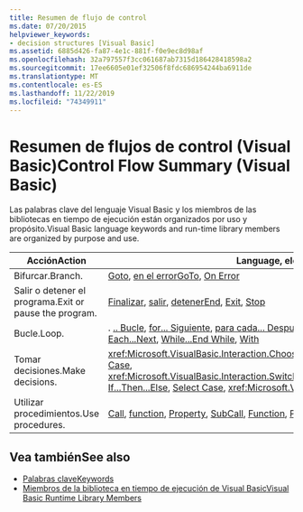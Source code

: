 ```yaml
---
title: Resumen de flujo de control
ms.date: 07/20/2015
helpviewer_keywords:
- decision structures [Visual Basic]
ms.assetid: 6885d426-fa87-4e1c-881f-f0e9ec8d98af
ms.openlocfilehash: 32a797557f3cc061687ab7315d186428418598a2
ms.sourcegitcommit: 17ee6605e01ef32506f8fdc686954244ba6911de
ms.translationtype: MT
ms.contentlocale: es-ES
ms.lasthandoff: 11/22/2019
ms.locfileid: "74349911"
---
```

# <a name="control-flow-summary-visual-basic"></a><span data-ttu-id="0698d-102">Resumen de flujos de control (Visual Basic)</span><span class="sxs-lookup"><span data-stu-id="0698d-102">Control Flow Summary (Visual Basic)</span></span>
<span data-ttu-id="0698d-103">Las palabras clave del lenguaje Visual Basic y los miembros de las bibliotecas en tiempo de ejecución están organizados por uso y propósito.</span><span class="sxs-lookup"><span data-stu-id="0698d-103">Visual Basic language keywords and run-time library members are organized by purpose and use.</span></span>  
  
|<span data-ttu-id="0698d-104">Acción</span><span class="sxs-lookup"><span data-stu-id="0698d-104">Action</span></span>|<span data-ttu-id="0698d-105">Language, elemento</span><span class="sxs-lookup"><span data-stu-id="0698d-105">Language element</span></span>|  
|------------|----------------------|  
|<span data-ttu-id="0698d-106">Bifurcar.</span><span class="sxs-lookup"><span data-stu-id="0698d-106">Branch.</span></span>|<span data-ttu-id="0698d-107">[Goto](../../../visual-basic/language-reference/statements/goto-statement.md), [en el error](../../../visual-basic/language-reference/statements/on-error-statement.md)</span><span class="sxs-lookup"><span data-stu-id="0698d-107">[GoTo](../../../visual-basic/language-reference/statements/goto-statement.md), [On Error](../../../visual-basic/language-reference/statements/on-error-statement.md)</span></span>|  
|<span data-ttu-id="0698d-108">Salir o detener el programa.</span><span class="sxs-lookup"><span data-stu-id="0698d-108">Exit or pause the program.</span></span>|<span data-ttu-id="0698d-109">[Finalizar](../../../visual-basic/language-reference/statements/end-statement.md), [salir](../../../visual-basic/language-reference/statements/exit-statement.md), [detener](../../../visual-basic/language-reference/statements/stop-statement.md)</span><span class="sxs-lookup"><span data-stu-id="0698d-109">[End](../../../visual-basic/language-reference/statements/end-statement.md), [Exit](../../../visual-basic/language-reference/statements/exit-statement.md), [Stop](../../../visual-basic/language-reference/statements/stop-statement.md)</span></span>|  
|<span data-ttu-id="0698d-110">Bucle.</span><span class="sxs-lookup"><span data-stu-id="0698d-110">Loop.</span></span>|<span data-ttu-id="0698d-111">. [.. Bucle](../../../visual-basic/language-reference/statements/do-loop-statement.md), [for... Siguiente](../../../visual-basic/language-reference/statements/for-next-statement.md), [para cada... Después](../../../visual-basic/language-reference/statements/for-each-next-statement.md), [while... End while](../../../visual-basic/language-reference/statements/while-end-while-statement.md), [with](../../../visual-basic/language-reference/statements/with-end-with-statement.md)</span><span class="sxs-lookup"><span data-stu-id="0698d-111">[Do...Loop](../../../visual-basic/language-reference/statements/do-loop-statement.md), [For...Next](../../../visual-basic/language-reference/statements/for-next-statement.md), [For Each...Next](../../../visual-basic/language-reference/statements/for-each-next-statement.md), [While...End While](../../../visual-basic/language-reference/statements/while-end-while-statement.md), [With](../../../visual-basic/language-reference/statements/with-end-with-statement.md)</span></span>|  
|<span data-ttu-id="0698d-112">Tomar decisiones.</span><span class="sxs-lookup"><span data-stu-id="0698d-112">Make decisions.</span></span>|<span data-ttu-id="0698d-113"><xref:Microsoft.VisualBasic.Interaction.Choose%2A>, [si... Después... ](../../../visual-basic/language-reference/statements/if-then-else-statement.md)En caso contrario, [Seleccione Case](../../../visual-basic/language-reference/statements/select-case-statement.md), <xref:Microsoft.VisualBasic.Interaction.Switch%2A></span><span class="sxs-lookup"><span data-stu-id="0698d-113"><xref:Microsoft.VisualBasic.Interaction.Choose%2A>, [If...Then...Else](../../../visual-basic/language-reference/statements/if-then-else-statement.md), [Select Case](../../../visual-basic/language-reference/statements/select-case-statement.md), <xref:Microsoft.VisualBasic.Interaction.Switch%2A></span></span>|  
|<span data-ttu-id="0698d-114">Utilizar procedimientos.</span><span class="sxs-lookup"><span data-stu-id="0698d-114">Use procedures.</span></span>|<span data-ttu-id="0698d-115">[Call](../../../visual-basic/language-reference/statements/call-statement.md), [function](../../../visual-basic/language-reference/statements/function-statement.md), [Property](../../../visual-basic/language-reference/statements/property-statement.md), [Sub](../../../visual-basic/language-reference/statements/sub-statement.md)</span><span class="sxs-lookup"><span data-stu-id="0698d-115">[Call](../../../visual-basic/language-reference/statements/call-statement.md), [Function](../../../visual-basic/language-reference/statements/function-statement.md), [Property](../../../visual-basic/language-reference/statements/property-statement.md), [Sub](../../../visual-basic/language-reference/statements/sub-statement.md)</span></span>|  
  
## <a name="see-also"></a><span data-ttu-id="0698d-116">Vea también</span><span class="sxs-lookup"><span data-stu-id="0698d-116">See also</span></span>

- [<span data-ttu-id="0698d-117">Palabras clave</span><span class="sxs-lookup"><span data-stu-id="0698d-117">Keywords</span></span>](../../../visual-basic/language-reference/keywords/index.md)
- [<span data-ttu-id="0698d-118">Miembros de la biblioteca en tiempo de ejecución de Visual Basic</span><span class="sxs-lookup"><span data-stu-id="0698d-118">Visual Basic Runtime Library Members</span></span>](../../../visual-basic/language-reference/runtime-library-members.md)

